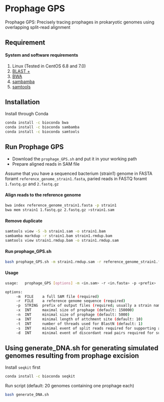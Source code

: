 Prophage GPS
========

Prophage GPS: Precisely tracing prophages in prokaryotic genomes using overlapping split-read alignment

Requirement
------

#### System and software requirements

1. Linux (Tested in CentOS 6.8 and 7.0)
2. [BLAST +](https://ftp.ncbi.nlm.nih.gov/blast/executables/blast+/2.10.1/)
3. [BWA](http://bio-bwa.sourceforge.net/)
4. [sambamba](http://lomereiter.github.io/sambamba/)
5. [samtools](http://www.htslib.org/)

Installation
------

Install through Conda
```Bash
conda install -c bioconda bwa
conda install -c bioconda sambamba
conda install -c bioconda samtools
```
Run Prophage GPS
------

* Download the `prophage_GPS.sh` and put it in your working path
* Prepare aligned reads in SAM file

Assume that you have a sequenced bacterium (strain1) genome in FASTA foramt `reference_genome_strain1.fasta`, paried reads in FASTQ foramt `1.fastq.gz` and `2.fastq.gz`

#### Align reads to the reference genome
```Bash
bwa index reference_genome_strain1.fasta -p strain1
bwa mem strain1 1.fastq.gz 2.fastq.gz >strain1.sam
```
#### Remove duplicate
```Bash
samtools view -S -b strain1.sam -o strain1.bam
sambamba markdup -r strain1.bam strain1.rmdup.bam
samtools view strain1.rmdup.bam -o strain1.rmdup.sam 
```
#### Run prophage_GPS.sh
```Bash
bash prophage_GPS.sh -m strain1.rmdup.sam -r reference_genome_strain1.fasta -p strain1
```
#### Usage

```Bash
usage:   prophage_GPS [options] -m <in.sam> -r <in.fasta> -p <prefix>

options:
     -m  FILE    a full SAM file (required)
     -r  FILE    a reference genome sequence (required)
     -p  STRING  prefix of output files (required; usually a strain name or a sample name)
     -x  INT     maximal size of prophage (default: 150000)
     -n  INT     minimal size of prophage (default: 5000)
     -a  INT     minimal length of attchment site (default: 10)
     -t  INT     number of threads used for BlastN (default: 1)
     -s  INT     minimal event of split reads required for supporting a prophage candidate
     -d  INT     minimal event of discordant read pairs required for supporting a prophage candidat
```
Using generate_DNA.sh for generating simulated genomes resulting from prophage excision
------

Install `seqkit` first
```Bash
conda install -c bioconda seqkit
```
Run script (default: 20 genomes containing one prophage each)
```Bash
bash generate_DNA.sh
```
